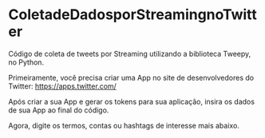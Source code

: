 # ColetadeDadosporStreamingnoTwitter
Código de coleta de tweets por Streaming utilizando a biblioteca Tweepy, no Python.

Primeiramente, você precisa criar uma App no site de desenvolvedores do Twitter: https://apps.twitter.com/

Após criar a sua App e gerar os tokens para sua aplicação, insira os dados de sua App ao final do código.

Agora, digite os termos, contas ou hashtags de interesse mais abaixo.
